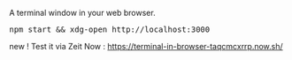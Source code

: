
A terminal window in your web browser.
<pre>
npm start && xdg-open http://localhost:3000
</pre>

new ! Test it via Zeit Now :   https://terminal-in-browser-taqcmcxrrp.now.sh/

 

